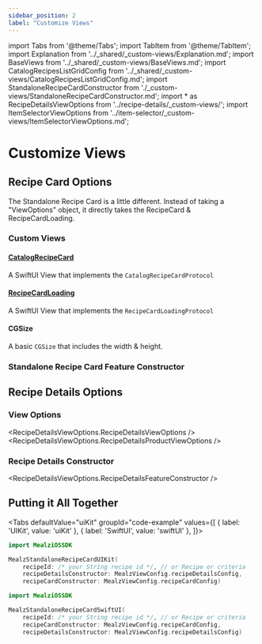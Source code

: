 ```yaml
---
sidebar_position: 2
label: "Customize Views"
---
```


import Tabs from '@theme/Tabs';
import TabItem from '@theme/TabItem';
import Explanation from '../_shared/_custom-views/Explanation.md';
import BaseViews from '../_shared/_custom-views/BaseViews.md';
import CatalogRecipesListGridConfig from '../_shared/_custom-views/CatalogRecipesListGridConfig.md';
import StandaloneRecipeCardConstructor from './_custom-views/StandaloneRecipeCardConstructor.md';
import * as RecipeDetailsViewOptions from '../recipe-details/_custom-views/';
import ItemSelectorViewOptions from '../item-selector/_custom-views/ItemSelectorViewOptions.md';

# Customize Views

<Explanation />

## Recipe Card Options

The Standalone Recipe Card is a little different. Instead of taking a "ViewOptions" object, it directly takes the RecipeCard & RecipeCardLoading.

### Custom Views

#### [CatalogRecipeCard](./components/CatalogRecipeCard)

A SwiftUI View that implements the `CatalogRecipeCardProtocol`

#### [RecipeCardLoading](./components/RecipeCardLoading)

A SwiftUI View that implements the `RecipeCardLoadingProtocol`

#### CGSize

A basic `CGSize` that includes the width & height.

### Standalone Recipe Card Feature Constructor

<StandaloneRecipeCardConstructor />

## Recipe Details Options

### View Options

<RecipeDetailsViewOptions.RecipeDetailsViewOptions />
<RecipeDetailsViewOptions.RecipeDetailsProductViewOptions />
<ItemSelectorViewOptions />

### Recipe Details Constructor

<RecipeDetailsViewOptions.RecipeDetailsFeatureConstructor />

## Putting it All Together

<Tabs
defaultValue="uiKit"
groupId="code-example"
values={[
{ label: 'UIKit', value: 'uiKit' },
{ label: 'SwiftUI', value: 'swiftUI' },
]}>

<TabItem value="uiKit">

```swift
import MealziOSSDK

MealzStandaloneRecipeCardUIKit(
    recipeId: /* your String recipe id */, // or Recipe or criteria 
    recipeDetailsConstructor: MealzViewConfig.recipeDetailsConfig,
    recipeCardConstructor: MealzViewConfig.recipeCardConfig)
```
</TabItem>
<TabItem value="swiftUI">

```swift
import MealziOSSDK

MealzStandaloneRecipeCardSwiftUI(
    recipeId: /* your String recipe id */, // or Recipe or criteria 
    recipeCardConstructor: MealzViewConfig.recipeCardConfig,
    recipeDetailsConstructor: MealzViewConfig.recipeDetailsConfig)
```
</TabItem>
</Tabs>